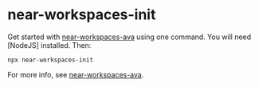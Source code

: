 near-workspaces-init
====================

Get started with [near-workspaces-ava](../ava) using one command. You will need [NodeJS] installed. Then:

    npx near-workspaces-init

For more info, see [near-workspaces-ava].

  [near-workspaces-ava]: (../ava)
